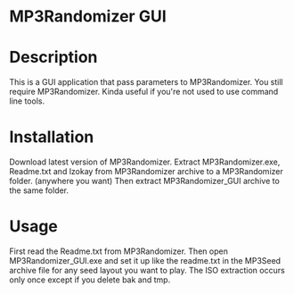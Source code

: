 # MP3Randomizer GUI

# Description

This is a GUI application that pass parameters to MP3Randomizer.
You still require MP3Randomizer.
Kinda useful if you're not used to use command line tools.

# Installation

Download latest version of MP3Randomizer.
Extract MP3Randomizer.exe, Readme.txt and lzokay from MP3Randomizer archive to a MP3Randomizer folder. (anywhere you want)
Then extract MP3Randomizer_GUI archive to the same folder.

# Usage

First read the Readme.txt from MP3Randomizer.
Then open MP3Randomizer_GUI.exe and set it up like the readme.txt in the MP3Seed archive file for any seed layout you want to play.
The ISO extraction occurs only once except if you delete bak and tmp.
